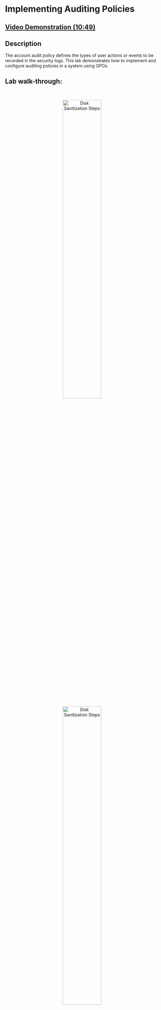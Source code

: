 <h1>Implementing Auditing Policies</h1>

 ## [Video Demonstration (10:49)](https://drive.google.com/file/d/1rgUDLMHP2087eCGgObMZ72l-cCYP92A1/view?usp=sharing)

<h2>Description</h2>

The account audit policy defines the types of user actions or events to be recorded in the security logs. This lab demonstrates how to implement and configure auditing policies in a system using GPOs.
<h2>Lab walk-through:</h2>

<p align="center">
<br/>
<p align="center"><img src="https://i.imgur.com/3JECCLl.png" height="50%" width="50%" alt="Disk Sanitization Steps"/>
<br />
<p align="center">
<br/>
<img src="https://i.imgur.com/Y0VrFft.png" height="50%" width="50%" alt="Disk Sanitization Steps"/>
<br />
<br />
<p align="center"><img src="https://i.imgur.com/YAof37E.png" height="50%" width="50%" alt="Disk Sanitization Steps"/>
<br />
<p align="center">
<br/>
<img src="https://i.imgur.com/VRmk3yu.png" height="50%" width="50%" alt="Disk Sanitization Steps"/>
<br />
<br />
<p align="center"><img src="https://i.imgur.com/Z0Ll50H.png" height="50%" width="50%" alt="Disk Sanitization Steps"/>
<br />
<p align="center">
<br/>
<img src="https://i.imgur.com/0epTJem.png" height="50%" width="50%" alt="Disk Sanitization Steps"/>
<br />
<br />
